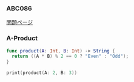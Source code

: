 ### ABC086
[問題ページ](https://atcoder.jp/contests/abc086/tasks)

### A-Product
```Swift
func product(A: Int, B: Int) -> String {
  return ((A * B) % 2 == 0 ? "Even" : "Odd");
}

print(product(A: 2, B: 3))

```
